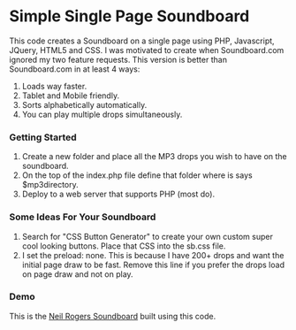 # Simple Single Page Soundboard
This code creates a Soundboard on a single page using PHP, Javascript, JQuery, HTML5 and CSS. I was motivated to create when Soundboard.com ignored my two feature requests. This version is better than Soundboard.com in at least 4 ways:
  1. Loads way faster.
  2. Tablet and Mobile friendly. 
  3. Sorts alphabetically automatically.  
  4. You can play multiple drops simultaneously. 

### Getting Started
  1. Create a new folder and place all the MP3 drops you wish to have on the soundboard.
  2. On the top of the index.php file define that folder where is says $mp3directory. 
  3. Deploy to a web server that supports PHP (most do). 

### Some Ideas For Your Soundboard
  1. Search for "CSS Button Generator" to create your own custom super cool looking buttons. Place that CSS into the sb.css file.  
  2. I set the preload: none. This is because I have 200+ drops and want the initial page draw to be fast. Remove this line if you prefer the drops load on page draw and not on play. 
  
### Demo
  This is the [Neil Rogers Soundboard](http://neilrogers.org/soundboard/) built using this code. 


  


